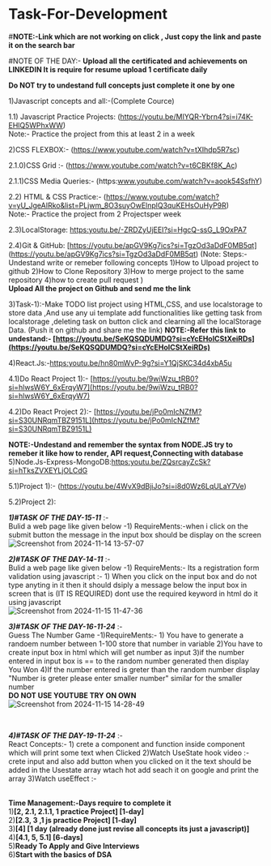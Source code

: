 # Task-For-Development

#<b>NOTE:-Link which are not working on click , Just copy the link and paste it on the search bar</b><br>

#NOTE OF THE DAY:- <strong>Upload all the certificated and achievements on LINKEDIN It is require for resume upload 1 certificate daily</strong> <br>

<b>Do NOT try to undestand full concepts just complete it one by one </b>

1)Javascript concepts and all:-(Complete Cource)

1.1) Javascript Practice Projects:  (https://youtu.be/MIYQR-Ybrn4?si=i74K-EHlQ5WPhxWW) <br> Note:- Practice the project from this at least 2 in a week

2)CSS FLEXBOX:- (https://www.youtube.com/watch?v=tXIhdp5R7sc)     

2.1.0)CSS Grid   :- (https://www.youtube.com/watch?v=t6CBKf8K_Ac)
        
2.1.1)CSS Media Queries:- (https:www.youtube.com/watch?v=aook54SsfhY)

2.2) HTML & CSS Practice:- (https://www.youtube.com/watch?v=yU_JgeAIRko&list=PLjwm_8O3suyOwElnplQ3quKEHsOuHyP9R) <br> Note:- Practice the project from 2 Projectsper week
            
2.3)LocalStorage: [https:youtu.be/-ZRDZyUjEEI?si=HgcQ-ssG_L9OxPA7](https:youtu.be/-ZRDZyUjEEI?si=HgcQ-ssG_L9OxPA7)

2.4)Git & GitHub: [https://youtu.be/apGV9Kg7ics?si=TgzOd3aDdF0MB5qt] (https://youtu.be/apGV9Kg7ics?si=TgzOd3aDdF0MB5qt) (Note: Steps:- Undestand write or remeber following concepts 1)How to Ulpoad project to github 2)How to Clone Repository 3)How to merge project to the same repository 4)how to create pull request )<br> <b>Upload All the project on Github and send me the link </b>

3)Task-1):-Make TODO list project using HTML,CSS, and use localstorage to store data ,And use any ui template add functionalities like getting task from localstorage ,deleting task on button click and clearning all the localStorage Data.  (Push it on github and share me the link) 
<b>NOTE:-Refer this link to undestand:- [https://youtu.be/SeKQSQDUMDQ?si=cYcEHoICStXeiRDs](https://youtu.be/SeKQSQDUMDQ?si=cYcEHoICStXeiRDs)</b>

4)React.Js:-[https:youtu.be/hn80mWvP-9g?si=Y1QjSKC34d4xbA5u](https:youtu.be/hn80mWvP-9g?si=Y1QjSKC34d4xbA5u)

4.1)Do React Project 1):- [https://youtu.be/9wiWzu_tRB0?si=hlwsW6Y_6xErqyW7](https://youtu.be/9wiWzu_tRB0?si=hlwsW6Y_6xErqyW7)

4.2)Do React Project 2):- [https://youtu.be/jPo0mIcNZfM?si=S30UNRqmTBZ9151L](https://youtu.be/jPo0mIcNZfM?si=S30UNRqmTBZ9151L)

<b>NOTE:-Undestand and remember the syntax from NODE.JS try to remeber it like how to render, API request,Connecting with database</b><br>
5)Node.Js-Express-MongoDB:[https:youtu.be/ZQsrcayZcSk?si=hTksZVXEYLjOLCdG](https:youtu.be/ZQsrcayZcSk?si=hTksZVXEYLjOLCdG)

5.1)Project 1):- (https://youtu.be/4WvX9dBjiJo?si=i8d0Wz6LqULaY7Ve)

5.2)Project 2): <br>


<b><em>1)#TASK OF THE DAY-15-11</em></b> :-<br> Bulid a web page like given below -1) RequireMents:-when i click on the submit button the message in the input box should be display on the screen <br>
![Screenshot from 2024-11-14 13-57-07](https://github.com/user-attachments/assets/75901013-b8b1-4fa5-a790-7f26d808646d)<br>

<b><em>2)#TASK OF THE DAY-14-11</em></b> :-<br> Bulid a web page like given below -1) RequireMents:- Its a registration form validation using javascript :- 1) When you click on the input box and do not type anyting in it then it should dsiply a message below the input box in screen that is (IT IS REQUIRED) dont use the required keyword in html do it using javascript<br>
![Screenshot from 2024-11-15 11-47-36](https://github.com/user-attachments/assets/e95a8001-bf97-41a7-9163-e6afe1c3c1f0)<br>

<b><em>3)#TASK OF THE DAY-16-11-24</em></b> :-<br>Guess The Number Game -1)RequireMents:- 1) You have to generate a randoem number between 1-100 store that number in variable 2)You have to create input box in html which will get number as input  3)if the number entered in input box is == to the random number generated then display You Won 4)If the number entered is greter than the random number display "Number is greter please enter smaller number" similar for the smaller number<br>
<b>DO NOT USE YOUTUBE TRY ON OWN</b><br>
![Screenshot from 2024-11-15 14-28-49](https://github.com/user-attachments/assets/80a704c5-fc3f-436c-be63-4b9852f30fe2)

<br>

<b><em>4)#TASK OF THE DAY-19-11-24</em></b> :-<br>React Concepts:-  1) crete a component and function inside component which will print some  text when Clicked   2)Watch UseState hook video  :- crete input and also add button when you clicked on it the text should be added in the
Usestate array wtach hot add seach it on google and print the array   3)Watch useEffect :-</b><br>
<br>





    
<b>Time Management:-Days require to complete it</b><br>
1)<b>[2, 2.1, 2.1.1, 1 practice Project] [1-day]</b><br>
2)<b>[2.3, 3 ,1 js practice Project] [1-day]</b><br>
3)<b>[4] [1 day (already done just revise all concepts its just a javascript)]</b><br>
4)<b>[4.1, 5, 5.1] [6-days]</b><br>
5)<b>Ready To Apply and Give Interviews</b><br>
6)<b>Start with the basics of DSA<b/><br>


